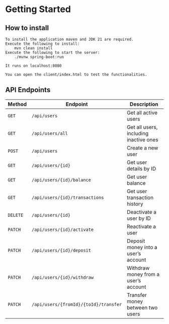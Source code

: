 # Getting Started

## How to install

    To install the application maven and JDK 21 are required.
    Execute the following to install:
        mvn clean install
    Execute the following to start the server:
        ./mvnw spring-boot:run

    It runs on localhost:8080

    You can open the client/index.html to test the functionalities.


## API Endpoints

| **Method** | **Endpoint**                          | **Description**                          |
|------------|---------------------------------------|------------------------------------------|
| `GET`     | `/api/users`                          | Get all active users                     |
| `GET`     | `/api/users/all`                      | Get all users, including inactive ones   |
| `POST`    | `/api/users`                          | Create a new user                        |
| `GET`     | `/api/users/{id}`                     | Get user details by ID                   |
| `GET`     | `/api/users/{id}/balance`             | Get user balance                         |
| `GET`     | `/api/users/{id}/transactions`        | Get user transaction history             |
| `DELETE`  | `/api/users/{id}`                     | Deactivate a user by ID                  |
| `PATCH`   | `/api/users/{id}/activate`            | Reactivate a user                        |
| `PATCH`   | `/api/users/{id}/deposit`             | Deposit money into a user’s account      |
| `PATCH`   | `/api/users/{id}/withdraw`            | Withdraw money from a user’s account     |
| `PATCH`   | `/api/users/{fromId}/{toId}/transfer` | Transfer money between two users |
